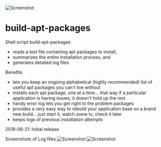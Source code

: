 ![Screenshot](https://i.imgur.com/6HMtHDA.png)

# build-apt-packages

Shell script build-apt-packages
- reads a text file containing apt packages to install,
- summarizes the entire installation process, and
- generates detailed log files 

Benefits
- lets you keep an ongoing alphabetical (highly recommended) list of useful apt packages you can't live without
- installs each apt package, one at a time... that way if a particular application is having issues, it doesn't hold up the rest
- handy error log lets you get right to the problem packages
- provides a very easy way to rebuild your application base on a brand new build... just start it, watch some tv, check it later
- keeps logs of previous installation attempts

2019-06-21: Initial release

Screenshots of Log files
![Screenshot](https://i.imgur.com/msXjMIa.png)
![Screenshot](https://i.imgur.com/bE9QJTS.png)

